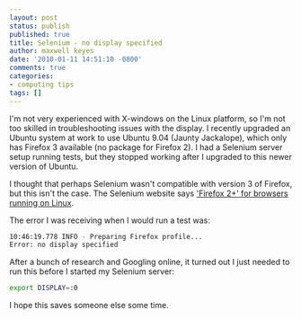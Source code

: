 ```yaml
---
layout: post
status: publish
published: true
title: Selenium - no display specified
author: maxwell keyes
date: '2010-01-11 14:51:10 -0800'
comments: true
categories:
- computing tips
tags: []
---
```


I'm not very experienced with X-windows on the Linux platform, so I'm not too
skilled in troubleshooting issues with the display. I recently upgraded an
Ubuntu system at work to use Ubuntu 9.04 (Jaunty Jackalope), which only has
Firefox 3 available (no package for Firefox 2). I had a Selenium server setup
running tests, but they stopped working after I upgraded to this newer version
of Ubuntu.

I thought that perhaps Selenium wasn't compatible with version 3 of Firefox,
but this isn't the case. The Selenium website says ['Firefox 2+' for browsers
running on Linux][Selenium OS Support].
<!--more-->

The error I was receiving when I would run a test was:

```bash
10:46:19.778 INFO - Preparing Firefox profile...
Error: no display specified
```

After a bunch of research and Googling online, it turned out I just needed to
run this before I started my Selenium server:

```bash
export DISPLAY=:0
```

I hope this saves someone else some time.

[Selenium OS Support]: http://seleniumhq.org/about/platforms.html#operating-systems
